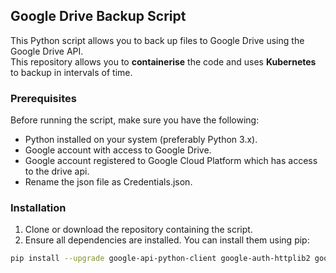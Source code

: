 ## Google Drive Backup Script

This Python script allows you to back up files to Google Drive using the Google Drive API.<br>
This repository allows you to **containerise** the code and uses **Kubernetes** to backup in intervals of time.

### Prerequisites

Before running the script, make sure you have the following:

- Python installed on your system (preferably Python 3.x).
- Google account with access to Google Drive.
- Google account registered to Google Cloud Platform which has access to the drive api.
- Rename the json file as Credentials.json.

### Installation

1. Clone or download the repository containing the script.
2. Ensure all dependencies are installed. You can install them using pip:

```bash
pip install --upgrade google-api-python-client google-auth-httplib2 google-auth-oauthlib


